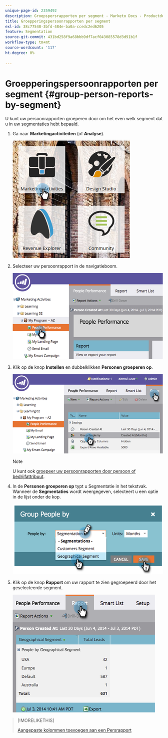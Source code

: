 ```yaml
---
unique-page-id: 2359492
description: Groepspersrapporten per segment - Marketo Docs - Productdocumentatie
title: Groepperingspersoonrapporten per segment
exl-id: 38c77548-3bfd-484e-ba0a-ccedc2ed6205
feature: Segmentation
source-git-commit: 431bd258f9a68bbb9df7acf043085578d3d91b1f
workflow-type: tm+mt
source-wordcount: '117'
ht-degree: 0%

---
```


# Groepperingspersoonrapporten per segment {#group-person-reports-by-segment}

U kunt uw persoonrapporten groeperen door om het even welk segment dat u in uw segmentaties hebt bepaald.

1. Ga naar **Marketingactiviteiten** (of **Analyse**).

   ![](assets/image2017-3-28-8-3a43-3a9.png)

1. Selecteer uw persoonrapport in de navigatieboom.

   ![](assets/image2017-3-28-9-3a25-3a0.png)

1. Klik op de knop **Instellen** en dubbelklikken **Personen groeperen op**.

   ![](assets/image2017-3-28-9-3a25-3a22.png)

   >[!NOTE]
   >
   >U kunt ook [groepeer uw persoonrapporten door persoon of bedrijfattribuut](/help/marketo/product-docs/reporting/basic-reporting/report-activity/group-person-reports-by-attribute.md).

1. In de **Personen groeperen op** typt u Segmentatie in het tekstvak. Wanneer de **Segmentaties** wordt weergegeven, selecteert u een optie in de lijst onder de kop.

   ![](assets/image2017-3-28-9-3a25-3a55.png)

1. Klik op de knop **Rapport** om uw rapport te zien gegroepeerd door het geselecteerde segment.

   ![](assets/image2017-3-28-9-3a26-3a13.png)

>[!MORELIKETHIS]
>
>[Aangepaste kolommen toevoegen aan een Persrapport](/help/marketo/product-docs/reporting/basic-reporting/editing-reports/add-custom-columns-to-a-person-report.md)

